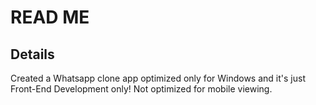 # READ ME

## Details

Created a Whatsapp clone app optimized only for Windows and it's just Front-End Development only!
Not optimized for mobile viewing.
